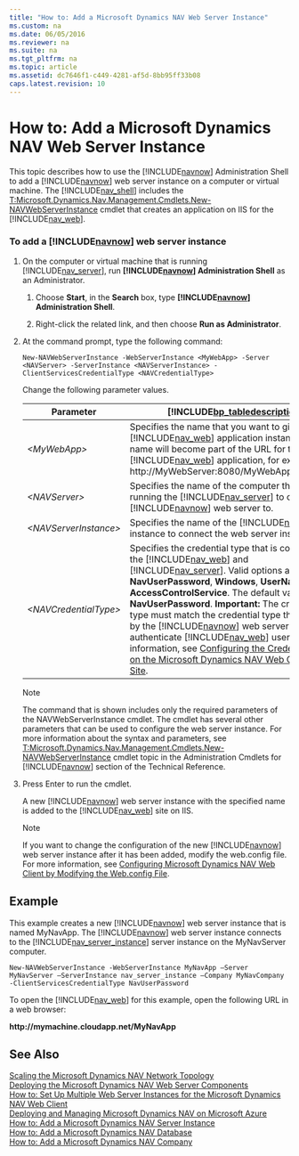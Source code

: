 ```yaml
---
title: "How to: Add a Microsoft Dynamics NAV Web Server Instance"
ms.custom: na
ms.date: 06/05/2016
ms.reviewer: na
ms.suite: na
ms.tgt_pltfrm: na
ms.topic: article
ms.assetid: dc7646f1-c449-4281-af5d-8bb95ff33b08
caps.latest.revision: 10
---
```

# How to: Add a Microsoft Dynamics NAV Web Server Instance
This topic describes how to use the [!INCLUDE[navnow](../dynamics-nav/includes/navnow_md.md)] Administration Shell to add a [!INCLUDE[navnow](../dynamics-nav/includes/navnow_md.md)] web server instance on a computer or virtual machine. The [!INCLUDE[nav_shell](../dynamics-nav/includes/nav_shell_md.md)] includes the [T:Microsoft.Dynamics.Nav.Management.Cmdlets.New\-NAVWebServerInstance](assetId:///T:Microsoft.Dynamics.Nav.Management.Cmdlets.New-NAVWebServerInstance) cmdlet that creates an application on IIS for the [!INCLUDE[nav_web](../dynamics-nav/includes/nav_web_md.md)].  
  
### To add a [!INCLUDE[navnow](../dynamics-nav/includes/navnow_md.md)] web server instance  
  
1.  On the computer or virtual machine that is running [!INCLUDE[nav_server](../dynamics-nav/includes/nav_server_md.md)], run **[!INCLUDE[navnow](../dynamics-nav/includes/navnow_md.md)] Administration Shell** as an Administrator.  
  
    1.  Choose **Start**, in the **Search** box, type **[!INCLUDE[navnow](../dynamics-nav/includes/navnow_md.md)] Administration Shell**.  
  
    2.  Right\-click the related link, and then choose **Run as Administrator**.  
  
2.  At the command prompt, type the following command:  
  
    ```  
    New-NAVWebServerInstance -WebServerInstance <MyWebApp> -Server <NAVServer> -ServerInstance <NAVServerInstance> -ClientServicesCredentialType <NAVCredentialType>  
    ```  
  
     Change the following parameter values.  
  
    |Parameter|[!INCLUDE[bp_tabledescription](../dynamics-nav/includes/bp_tabledescription_md.md)]|  
    |---------------|---------------------------------------|  
    |*\<MyWebApp\>*|Specifies the name that you want to give the [!INCLUDE[nav_web](../dynamics-nav/includes/nav_web_md.md)] application instance. This name will become part of the URL for the [!INCLUDE[nav_web](../dynamics-nav/includes/nav_web_md.md)] application, for example, http:\/\/MyWebServer:8080\/MyWebApp\/WebClient.|  
    |*\<NAVServer\>*|Specifies the name of the computer that is running the [!INCLUDE[nav_server](../dynamics-nav/includes/nav_server_md.md)] to connect the [!INCLUDE[navnow](../dynamics-nav/includes/navnow_md.md)] web server to.|  
    |*\<NAVServerInstance\>*|Specifies the name of the [!INCLUDE[nav_server](../dynamics-nav/includes/nav_server_md.md)] instance to connect the web server instance to.|  
    |*\<NAVCredentialType\>*|Specifies the credential type that is configured for the [!INCLUDE[nav_web](../dynamics-nav/includes/nav_web_md.md)] and [!INCLUDE[nav_server](../dynamics-nav/includes/nav_server_md.md)]. Valid options are **NavUserPassword**, **Windows**, **UserName**, and **AccessControlService**. The default value is **NavUserPassword**. **Important:**  The credential type must match the credential type that is used by the [!INCLUDE[navnow](../dynamics-nav/includes/navnow_md.md)] web server to authenticate [!INCLUDE[nav_web](../dynamics-nav/includes/nav_web_md.md)] users. For more information, see [Configuring the Credential Type on the Microsoft Dynamics NAV Web Client Web Site](../Topic/How%20to:%20Configure%20Authentication%20of%20Microsoft%20Dynamics%20NAV%20Web%20Client%20Users.md#WebClient).|  
  
    > [!NOTE]  
    >  The command that is shown includes only the required parameters of the NAVWebServerInstance cmdlet. The cmdlet has several other parameters that can be used to configure the web server instance. For more information about the syntax and parameters, see [T:Microsoft.Dynamics.Nav.Management.Cmdlets.New\-NAVWebServerInstance](assetId:///T:Microsoft.Dynamics.Nav.Management.Cmdlets.New-NAVWebServerInstance) cmdlet topic in the Administration Cmdlets for [!INCLUDE[navnow](../dynamics-nav/includes/navnow_md.md)] section of the Technical Reference.  
  
3.  Press Enter to run the cmdlet.  
  
     A new [!INCLUDE[navnow](../dynamics-nav/includes/navnow_md.md)] web server instance with the specified name is added to the [!INCLUDE[nav_web](../dynamics-nav/includes/nav_web_md.md)] site on IIS.  
  
    > [!NOTE]  
    >  If you want to change the configuration of the new [!INCLUDE[navnow](../dynamics-nav/includes/navnow_md.md)] web server instance after it has been added, modify the web.config file. For more information, see [Configuring Microsoft Dynamics NAV Web Client by Modifying the Web.config File](../dynamics-nav/Configuring-Microsoft-Dynamics-NAV-Web-Client-by-Modifying-the-Web.config-File.md).  
  
## Example  
 This example creates a new [!INCLUDE[navnow](../dynamics-nav/includes/navnow_md.md)] web server instance that is named MyNavApp. The [!INCLUDE[navnow](../dynamics-nav/includes/navnow_md.md)] web server instance connects to the [!INCLUDE[nav_server_instance](../dynamics-nav/includes/nav_server_instance_md.md)] server instance on the MyNavServer computer.  
  
```  
New-NAVWebServerInstance -WebServerInstance MyNavApp –Server MyNavServer –ServerInstance nav_server_instance –Company MyNavCompany -ClientServicesCredentialType NavUserPassword  
```  
  
 To open the [!INCLUDE[nav_web](../dynamics-nav/includes/nav_web_md.md)] for this example, open the following URL in a web browser:  
  
 **http:\/\/mymachine.cloudapp.net\/MyNavApp**  
  
## See Also  
 [Scaling the Microsoft Dynamics NAV Network Topology](../dynamics-nav/Scaling-the-Microsoft-Dynamics-NAV-Network-Topology.md)   
 [Deploying the Microsoft Dynamics NAV Web Server Components](../dynamics-nav/Deploying-the-Microsoft-Dynamics-NAV-Web-Server-Components.md)   
 [How to: Set Up Multiple Web Server Instances for the Microsoft Dynamics NAV Web Client](../Topic/How%20to:%20Set%20Up%20Multiple%20Web%20Server%20Instances%20for%20the%20Microsoft%20Dynamics%20NAV%20Web%20Client.md)   
 [Deploying and Managing Microsoft Dynamics NAV on Microsoft Azure](../dynamics-nav/Deploying-and-Managing-Microsoft-Dynamics-NAV-on-Microsoft-Azure.md)   
 [How to: Add a Microsoft Dynamics NAV Server Instance](../Topic/How%20to:%20Add%20a%20Microsoft%20Dynamics%20NAV%20Server%20Instance.md)   
 [How to: Add a Microsoft Dynamics NAV Database](../Topic/How%20to:%20Add%20a%20Microsoft%20Dynamics%20NAV%20Database.md)   
 [How to: Add a Microsoft Dynamics NAV Company](../Topic/How%20to:%20Add%20a%20Microsoft%20Dynamics%20NAV%20Company.md)